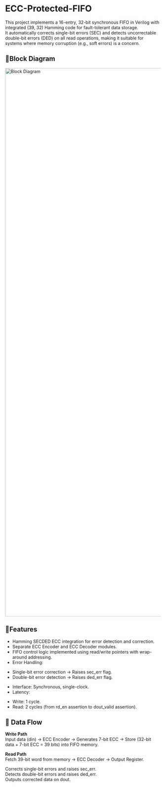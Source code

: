 # ECC-Protected-FIFO
This project implements a 16-entry, 32-bit synchronous FIFO in Verilog with integrated (39, 32) Hamming code for fault-tolerant data storage.\
It automatically corrects single-bit errors (SEC) and detects uncorrectable double-bit errors (DED) on all read operations, making it suitable for systems where memory corruption (e.g., soft errors) is a concern.

## 🔹Block Diagram
<img width="4460" height="1776" alt="Block Diagram" src="https://github.com/user-attachments/assets/de525a3d-2f12-4755-bc9e-0fdede546fc9" />

## 🔹Features
* Hamming SECDED ECC integration for error detection and correction.
* Separate ECC Encoder and ECC Decoder modules.
* FIFO control logic implemented using read/write pointers with wrap-around addressing.
* Error Handling:
- Single-bit error correction → Raises sec_err flag.
- Double-bit error detection → Raises ded_err flag.
* Interface: Synchronous, single-clock.
* Latency:
- Write: 1 cycle.
- Read: 2 cycles (from rd_en assertion to dout_valid assertion).


## 🔹 Data Flow

**Write Path**  
Input data (din) → ECC Encoder → Generates 7-bit ECC → Store (32-bit data + 7-bit ECC = 39 bits) into FIFO memory.

**Read Path**  
Fetch 39-bit word from memory → ECC Decoder → Output Register.

Corrects single-bit errors and raises sec_err.  
Detects double-bit errors and raises ded_err.  
Outputs corrected data on dout.

